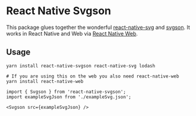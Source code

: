 # React Native Svgson

This package glues together the wonderful [react-native-svg](https://github.com/react-native-community/react-native-svg) and [svgson](https://github.com/elrumordelaluz/svgson). It works in React Native and Web via [React Native Web](https://github.com/necolas/react-native-web).

## Usage

```
yarn install react-native-svgson react-native-svg lodash

# If you are using this on the web you also need react-native-web
yarn install react-native-web
```

```
import { Svgson } from 'react-native-svgson';
import exampleSvgJson from './exampleSvg.json';
```

```
<Svgson src={exampleSvgJson} />
```
